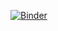 [![Binder](https://mybinder.org/badge_logo.svg)](https://mybinder.org/v2/gh/danielscheirich/ProgramovaniVPythonu/master)
